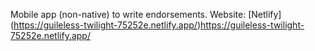 Mobile app (non-native) to write endorsements.
Website: [Netlify] (https://guileless-twilight-75252e.netlify.app/)https://guileless-twilight-75252e.netlify.app/
